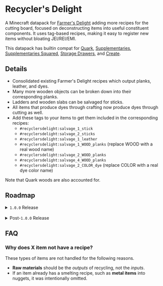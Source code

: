 # Recycler's Delight

A Minecraft datapack for [Farmer's Delight](https://www.curseforge.com/minecraft/mc-mods/farmers-delight) adding more recipes for the cutting board, focused on deconstructing items into useful constituent components. It uses tag-based recipes, making it easy to register new items without bloating JEI/REI/EMI.

This datapack has builtin compat for [Quark](https://www.curseforge.com/minecraft/mc-mods/quark), [Supplementaries](https://www.curseforge.com/minecraft/mc-mods/supplementaries), [Supplementaries Squared](https://www.curseforge.com/minecraft/mc-mods/supplementaries-squared), [Storage Drawers](https://www.curseforge.com/minecraft/mc-mods/storage-drawers), and [Create](https://www.curseforge.com/minecraft/mc-mods/create).

## Details

- Consolidated existing Farmer's Delight recipes which output planks, leather, and dyes.
- Many more wooden objects can be broken down into their corresponding planks.
- Ladders and wooden slabs can be salvaged for sticks.
- All items that produce dyes through crafting now produce dyes through cutting as well.
- Add these tags to your items to get them included in the corresponding recipes:
  - `#recyclersdelight:salvage_1_stick`
  - `#recyclersdelight:salvage_2_sticks`
  - `#recyclersdelight:salvage_1_leather`
  - `#recyclersdelight:salvage_1_WOOD_planks` (replace WOOD with a real wood name)
  - `#recyclersdelight:salvage_2_WOOD_planks`
  - `#recyclersdelight:salvage_4_WOOD_planks`
  - `#recyclersdelight:salvage_2_COLOR_dye` (replace COLOR with a real dye color name)

Note that Quark woods are also accounted for.

## Roadmap

<details>
<summary><code>1.0.0</code> Release</summary>

- [x] Use tag-based recipes to collapse existing recipes that have identical outputs
  - [x] All wood types
  - [x] Leather armor
  - [x] Dyes
- [x] Vanilla items
  - [x] Vanilla dye items that weren't covered
  - [x] Ladder
  - [x] Buttons
  - [x] Wooden Slabs
  - [x] Chests and Trapped Chests
  - [x] Barrel
  - [x] Boats and Chest Boats
  - [x] Wood and Stone Tools and Swords
- [x] [Quark](https://www.curseforge.com/minecraft/mc-mods/quark) items
  - [x] Variant Ladders
  - [x] Variant Chests and Trapped Chests
  - [x] Posts and Stripped Posts
- [x] [Storage Drawers](https://www.curseforge.com/minecraft/mc-mods/storage-drawers)
  - [x] Trims
- [x] [Supplementaries](https://www.curseforge.com/minecraft/mc-mods/supplementaries) and [Supplementaries Squared](https://www.curseforge.com/minecraft/mc-mods/supplementaries-squared) items
  - [x] Item Shelves
  - [x] Sign Posts
- [x] [Create](https://www.curseforge.com/minecraft/mc-mods/create) items
  - [x] Windows

</details>

<br/>

<details>
<summary>Post-<code>1.0.0</code> Release</summary>

### Post-`1.0.0` Release

- [ ] Vanilla items
  - [ ] Minecarts and Rails
  - [ ] Non-Metal Tools and Weapons
  - [ ] Beds
  - [ ] Banners
  - [ ] Work stations: composter, smoker, furnace, etc.
  - [ ] Salvage string from stringy and textile items
  - [ ] Bricks items (ex. brick stairs)
  - [ ] Walls
  - [ ] Paintings and item frames
  - [ ] Prismarine, Sandstone, Red Sandstone items
  - [ ] Redstone gadgets like Hoppers, Droppers, Dispensers, etc.
  - [ ] Brick items to bricks
- [ ] [Supplementaries](https://www.curseforge.com/minecraft/mc-mods/supplementaries) and [Supplementaries Squared](https://www.curseforge.com/minecraft/mc-mods/supplementaries-squared) items
  - [ ] Flags
- [ ] [Create](https://www.curseforge.com/minecraft/mc-mods/create) items
  - [ ] Salvaging Shafts and Small Cogwheels

</details>

## FAQ

### Why does X item not have a recipe?

These types of items are not handled for the following reasons.

- **Raw materials** should be the _outputs_ of recycling, not the _inputs_.
- If an item already has a smelting recipe, such as **metal items** into nuggets, it was intentionally omitted.
